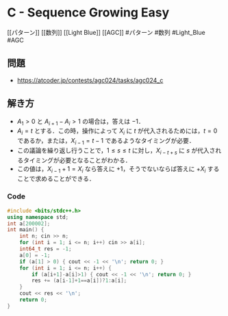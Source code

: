# C - Sequence Growing Easy
[[パターン]] [[数列]] [[Light Blue]] [[AGC]]
#パターン #数列 #Light_Blue #AGC 

## 問題
- https://atcoder.jp/contests/agc024/tasks/agc024_c

## 解き方
- $A_1 > 0$ と $A_{i+1} - A_i > 1$ の場合は，答えは $-1$．
- $A_i = t$ とする．この時，操作によって $X_i$ に $t$ が代入されるためには，$t=0$ であるか，または，$X_{i-1} = t-1$ であるようなタイミングが必要．
- この議論を繰り返し行うことで，$1\leq s\leq t$ に対し，$X_{i-t+s}$ に $s$ が代入されるタイミングが必要となることがわかる．
- この値は，$X_{i-1}+1=X_i$ なら答えに $+1$，そうでないならば答えに $+X_i$ することで求めることができる．

### Code
```c++
#include <bits/stdc++.h>
using namespace std;
int a[200002];
int main() {
	int n; cin >> n;
	for (int i = 1; i <= n; i++) cin >> a[i];
	int64_t res = -1;
	a[0] = -1;
	if (a[1] > 0) { cout << -1 << '\n'; return 0; }
	for (int i = 1; i <= n; i++) {
		if (a[i+1]-a[i]>1) { cout << -1 << '\n'; return 0; }
		res += (a[i-1]+1==a[i])?1:a[i];
	}
	cout << res << '\n';
	return 0;
}
```